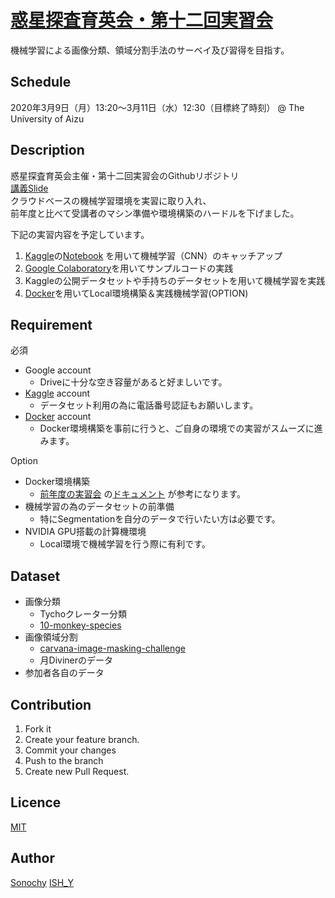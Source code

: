 <!--- https://deeeet.com/writing/2014/07/31/readme/ --->

[惑星探査育英会・第十二回実習会](https://www.cps-jp.org/~tansaku/wiki/top/?school_mission-12)
====

機械学習による画像分類、領域分割手法のサーベイ及び習得を目指す。

## Schedule
2020年3月9日（月）13:20～3月11日（水）12:30（目標終了時刻） @ The University of Aizu

## Description
惑星探査育英会主催・第十二回実習会のGithubリポジトリ  
[講義Slide](https://speakerdeck.com/sonochy/huo-xing-tan-cha-yu-ying-hui-di-shi-er-hui-shi-xi-hui)  
クラウドベースの機械学習環境を実習に取り入れ、  
前年度と比べて受講者のマシン準備や環境構築のハードルを下げました。  

下記の実習内容を予定しています。
1. [Kaggle](https://www.kaggle.com/)の[Notebook](https://www.kaggle.com/aakashnain/what-does-a-cnn-see)
を用いて機械学習（CNN）のキャッチアップ
1. [Google Colaboratory](https://colab.research.google.com/)を用いてサンプルコードの実践
1. Kaggleの公開データセットや手持ちのデータセットを用いて機械学習を実践
1. [Docker](https://www.docker.com/)を用いてLocal環境構築＆実践機械学習(OPTION)  


<!--- ## Demo -->

## Requirement

必須
- Google account  
  - Driveに十分な空き容量があると好ましいです。
- [Kaggle](https://www.kaggle.com/) account  
  - データセット利用の為に電話番号認証もお願いします。
- [Docker](https://www.docker.com/) account  
  - Docker環境構築を事前に行うと、ご自身の環境での実習がスムーズに進みます。  
  
Option
- Docker環境構築  
  - [前年度の実習会](https://www.cps-jp.org/~tansaku/wiki/top/?school_mission-11)
の[ドキュメント](https://www.cps-jp.org/~tansaku/wiki/top/?11_%E4%BA%8B%E5%89%8D%E6%BA%96%E5%82%99)
が参考になります。 
- 機械学習の為のデータセットの前準備
  - 特にSegmentationを自分のデータで行いたい方は必要です。  
- NVIDIA GPU搭載の計算機環境  
  - Local環境で機械学習を行う際に有利です。

## Dataset
- 画像分類
  - Tychoクレーター分類
  - [10-monkey-species](https://www.kaggle.com/slothkong/10-monkey-species)
- 画像領域分割
  - [carvana-image-masking-challenge](https://www.kaggle.com/c/carvana-image-masking-challenge/overview)
  - 月Divinerのデータ
- 参加者各自のデータ  
  
## Contribution
1. Fork it  
1. Create your feature branch. 
1. Commit your changes 
1. Push to the branch   
1. Create new Pull Request. 
## Licence

[MIT](https://github.com/Sonochy/UoA_school_mission-12/blob/master/LICENSE)

## Author

[Sonochy](https://github.com/Sonochy)
[ISH_Y](https://github.com/IsHYuhi)
